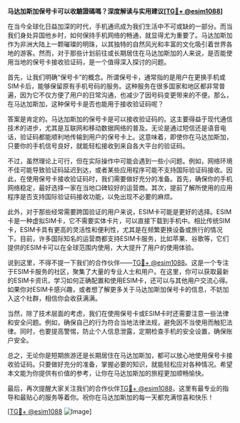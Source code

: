 **马达加斯加保号卡可以收驗證碼嗎？深度解读与实用建议[[TG💪+ @esim1088](https://t.me/s/esim1088)]**

在当今全球化日益加深的时代，手机通讯成为我们生活中不可或缺的一部分。而当我们身处异国他乡时，如何保持手机网络的畅通，就显得尤为重要了。马达加斯加作为非洲大陆上一颗璀璨的明珠，以其独特的自然风光和丰富的文化吸引着世界各地的游客。然而，对于那些计划前往或长期居住在马达加斯加的人来说，是否能使用当地的保号卡接收验证码，是一个值得深入探讨的问题。

首先，让我们明确“保号卡”的概念。所谓保号卡，通常指的是用户在更换手机或SIM卡后，能够保留原有手机号码的服务。这种服务在很多国家和地区都非常普遍，因为它不仅方便了用户的日常沟通，也减少了因号码变更带来的不便。那么，在马达加斯加，这种保号卡是否也能用于接收验证码呢？

答案是肯定的。马达加斯加的保号卡是可以接收验证码的。这主要得益于现代通信技术的进步，尤其是互联网和移动数据网络的普及。无论是通过短信还是语音电话，验证码都能顺利地传输到用户的保号卡上。这意味着，即使你在马达加斯加，只要你的手机信号良好，就能轻松接收到来自各大平台的验证码。

不过，虽然理论上可行，但在实际操作中可能会遇到一些小问题。例如，网络环境不佳可能导致验证码延迟到达，或者某些应用程序可能不支持国际验证码接收。因此，在使用保号卡接收验证码时，我们需要做好充分的准备。首先，确保你的手机网络稳定，最好选择一家在当地口碑较好的运营商。其次，提前了解所使用的应用程序是否支持国际验证码接收功能，以免出现不必要的麻烦。

此外，对于那些经常需要跨国验证的用户来说，ESIM卡可能是更好的选择。ESIM卡是一种虚拟SIM卡，它不需要实体卡片，可以直接下载到手机中。相比传统SIM卡，ESIM卡具有更高的灵活性和便利性，尤其是在频繁更换设备或旅行的情况下。目前，许多国际知名的运营商都支持ESIM卡服务，比如苹果、谷歌等，它们提供的ESIM卡可以在全球范围内使用，大大提升了用户的使用体验。

说到这里，不得不提一下我们的合作伙伴——[TG💪+ @esim1088](https://t.me/s/esim1088)。这是一个专注于ESIM卡服务的社区，聚集了大量的专业人士和用户。在这里，你可以获取最新的ESIM卡资讯，学习如何正确配置和使用ESIM卡，还可以与其他用户交流心得。如果你对ESIM卡感兴趣，或者想了解更多关于马达加斯加保号卡的信息，不妨加入这个社群，相信你会收获满满。

当然，除了技术层面的考虑，我们在使用保号卡或ESIM卡时还需要注意一些法律和安全问题。例如，确保自己的行为符合当地法律法规，避免因不当使用而触犯法律。同时，也要提高警惕，防止个人信息泄露，定期检查手机的安全设置，确保账户安全。

总之，无论你是短期旅游还是长期居住在马达加斯加，都可以放心地使用保号卡接收验证码。只要做好充分的准备，掌握必要的知识，就能轻松应对各种情况。希望本文能为你提供有价值的参考，让你在马达加斯加的旅程更加顺畅愉快。

最后，再次提醒大家关注我们的合作伙伴[TG💪+ @esim1088](https://t.me/s/esim1088)，这里有最专业的指导和最贴心的服务等着你。祝你在马达加斯加的每一天都充满惊喜和快乐！

[[TG💪+ @esim1088](https://t.me/s/esim1088) ![Image](https://i.postimg.cc/4NQfJmqS/Snipaste-2025-05-13-00-14-12.png)]